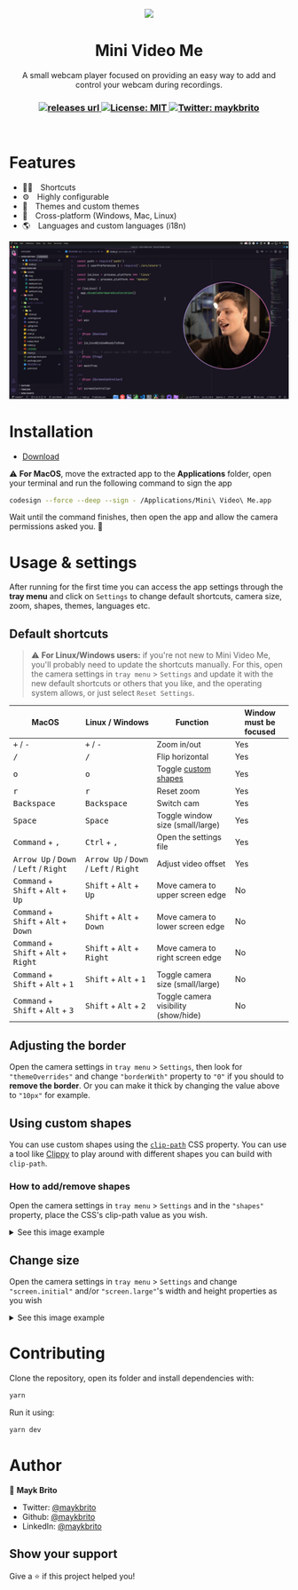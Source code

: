 <p align="center">
  <img src="./src/resources/icons/icon.png" width="140px" />
</p>

<h1 align="center">Mini Video Me</h1>
<p align="center">A small webcam player focused on providing an easy way to add and control your webcam during recordings.</p>

<h3 align="center">
  <!-- <a href="https://github.com/maykbrito/mini-video-me/actions/workflows/release.yml" target="_blank">
    <img alt="Build" src="https://github.com/maykbrito/mini-video-me/actions/workflows/release.yml/badge.svg" />
  </a> -->

  <!-- Version -->
  <a href="https://github.com/maykbrito/mini-video-me/releases">
    <img alt="releases url" src="https://img.shields.io/github/v/release/maykbrito/mini-video-me?style=for-the-badge&labelColor=1C1E26&color=FF79C6">
  </a>  
  
 <!-- License -->
  <a href="./LICENSE" target="_blank">
    <img alt="License: MIT" src="https://img.shields.io/badge/license%20-MIT-1C1E26?style=for-the-badge&labelColor=1C1E26&color=FF79C6">
  </a>

 <!-- Twitter -->
  <a href="https://twitter.com/maykbrito" target="_blank">
    <img alt="Twitter: maykbrito" src="https://img.shields.io/twitter/follow/maykbrito.svg?style=for-the-badge&labelColor=1C1E26&color=FF79C6&logo=twitter" />
  </a>
</h3>

<br />

# Features

- 👨‍🚀 Shortcuts
- ⚙️ Highly configurable
- 💅 Themes and custom themes
- 🚀 Cross-platform (Windows, Mac, Linux)
- 🌎 Languages and custom languages (i18n)

<img src=".github/preview.png" alt="Sample preview running the app showing Diego Fernandes happy on the app screen with Visual Studio Code open in the background">

# Installation

- [Download](https://github.com/maykbrito/mini-video-me/releases)

⚠️ **For MacOS**, move the extracted app to the **Applications** folder, open your terminal and run the following command to sign the app
```bash
codesign --force --deep --sign - /Applications/Mini\ Video\ Me.app
```
Wait until the command finishes, then open the app and allow the camera permissions asked you. 🚀

# Usage & settings

After running for the first time you can access the app settings through the **tray menu** and click on `Settings` to change default shortcuts, camera size, zoom, shapes, themes, languages etc.

## Default shortcuts

> ⚠️ **For Linux/Windows users:** if you're not new to Mini Video Me, you'll probably need to update the shortcuts manually. For this, open the camera settings in `tray menu` > `Settings` and update it with the new default shortcuts or others that you like, and the operating system allows, or just select `Reset Settings`.

<table>
  <thead>
    <tr>
      <th>MacOS</th>
      <th>Linux / Windows</th>
      <th>Function</th>
      <th>Window must be focused</th>
    </tr>
  </thead>
  <tbody>
    <tr>
      <td><kbd>+</kbd> / <kbd>-</kbd></td>
      <td><kbd>+</kbd> / <kbd>-</kbd></td>
      <td>Zoom in/out</td>
      <td>Yes</td>
    </tr>
    <tr>
      <td><kbd>/</kbd></td>
      <td><kbd>/</kbd></td>
      <td>Flip horizontal</td>
      <td>Yes</td>
    </tr>
    <tr>
      <td><kbd>o</kbd></td>
      <td><kbd>o</kbd></td>
      <td>Toggle <a href="#using-custom-shapes">custom shapes</a></td>
      <td>Yes</td>
    </tr>
    <tr>
      <td><kbd>r</kbd></td>
      <td><kbd>r</kbd></td>
      <td>Reset zoom</td>
      <td>Yes</td>
    </tr>
    <tr>
      <td><kbd>Backspace</kbd></td>
      <td><kbd>Backspace</kbd></td>
      <td>Switch cam</td>
      <td>Yes</td>
    </tr>
    <tr>
      <td><kbd>Space</kbd></td>
      <td><kbd>Space</kbd></td>
      <td>Toggle window size (small/large)</td>
      <td>Yes</td>
    </tr>
    <tr>
      <td><kbd>Command</kbd> + <kbd>,</kbd></td>
      <td><kbd>Ctrl</kbd> + <kbd>,</kbd></td>
      <td>Open the settings file</td>
      <td>Yes</td>
    </tr>
    <tr>
      <td><kbd>Arrow Up</kbd> / <kbd>Down</kbd> / <kbd>Left</kbd> / <kbd>Right</kbd></td>
      <td><kbd>Arrow Up</kbd> / <kbd>Down</kbd> / <kbd>Left</kbd> / <kbd>Right</kbd></td>
      <td>Adjust video offset</td>
      <td>Yes</td>
    </tr>
    <tr>
      <td><kbd>Command</kbd> + <kbd>Shift</kbd> + <kbd>Alt</kbd> + <kbd>Up</kbd></td>
      <td><kbd>Shift</kbd> + <kbd>Alt</kbd> + <kbd>Up</kbd></td>
      <td>Move camera to upper screen edge</td>
      <td>No</td>
    </tr>
    <tr>
      <td><kbd>Command</kbd> + <kbd>Shift</kbd> + <kbd>Alt</kbd> + <kbd>Down</kbd></td>
      <td><kbd>Shift</kbd> + <kbd>Alt</kbd> + <kbd>Down</kbd></td>
      <td>Move camera to lower screen edge</td>
      <td>No</td>
    </tr>
    <tr>
      <td><kbd>Command</kbd> + <kbd>Shift</kbd> + <kbd>Alt</kbd> + <kbd>Right</kbd></td>
      <td><kbd>Shift</kbd> + <kbd>Alt</kbd> + <kbd>Right</kbd></td>
      <td>Move camera to right screen edge</td>
      <td>No</td>
    </tr>
    <tr>
      <td><kbd>Command</kbd> + <kbd>Shift</kbd> + <kbd>Alt</kbd> + <kbd>1</kbd></td>
      <td><kbd>Shift</kbd> + <kbd>Alt</kbd> + <kbd>1</kbd></td>
      <td>Toggle camera size (small/large)</td>
      <td>No</td>
    </tr>
    <tr>
      <td><kbd>Command</kbd> + <kbd>Shift</kbd> + <kbd>Alt</kbd> + <kbd>3</kbd></td>
      <td><kbd>Shift</kbd> + <kbd>Alt</kbd> + <kbd>2</kbd></td>
      <td>Toggle camera visibility (show/hide)</td>
      <td>No</td>
    </tr>
  </tbody>
</table>

## Adjusting the border

Open the camera settings in `tray menu` > `Settings`, then look for `"themeOverrides"` and change `"borderWith"` property to `"0"` if you should to **remove the border**. Or you can make it thick by changing the value above to `"10px"` for example.

## Using custom shapes

You can use custom shapes using the [`clip-path`](https://developer.mozilla.org/en-US/docs/Web/CSS/clip-path)
CSS property. You can use a tool like [Clippy](https://bennettfeely.com/clippy/) to play around with different shapes
you can build with `clip-path`.

### How to add/remove shapes

Open the camera settings in `tray menu` > `Settings` and in the `"shapes"` property, place the CSS's clip-path value as you wish.

<details>
  <summary>See this image example</summary>
  <img src="https://i.imgur.com/EfTwfr6.png">
</details>

## Change size

Open the camera settings in `tray menu` > `Settings` and change `"screen.initial"` and/or `"screen.large"`'s width and height properties as you wish

<details>
  <summary>See this image example</summary>
  <img src="https://i.imgur.com/D53cdtr.png">
</details>

# Contributing

Clone the repository, open its folder and install dependencies with:

```sh
yarn
```

Run it using:

```sh
yarn dev
```

# Author

👤 **Mayk Brito**

- Twitter: [@maykbrito](https://twitter.com/maykbrito)
- Github: [@maykbrito](https://github.com/maykbrito)
- LinkedIn: [@maykbrito](https://linkedin.com/in/maykbrito)

## Show your support

Give a ⭐️ if this project helped you!
